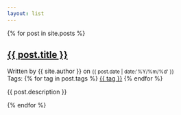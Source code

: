 ```yaml
---
layout: list
---
```


<div class="entry-list">
{% for post in site.posts %}
  <div class="entry">
    <h2 class="entry-title"><a href="{{ post.url }}">{{ post.title }}</a></h2>
    <div class="entry-meta">
      <div class="entry-date">
        Written by <span>{{ site.author }}</span> on <small>{{ post.date | date:'%Y/%m/%d' }}</small>
      </div>
      <div class="entry-tags">
        <span>Tags:</span>
      {% for tag in post.tags %}
        <a href="javascript:void(0)" class="tag">{{ tag }}</a>
      {% endfor %}
      </div>
    </div>
    <div class="entry-desc">
      <p>{{ post.description }}</p>
    </div>
  </div>
{% endfor %}
<div>
